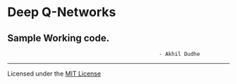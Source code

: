 
# Deep Q-Networks
##                                              Sample Working code.
                                                    - Akhil Dudhe

-----------------------------

Licensed under the [MIT License](LICENSE)
